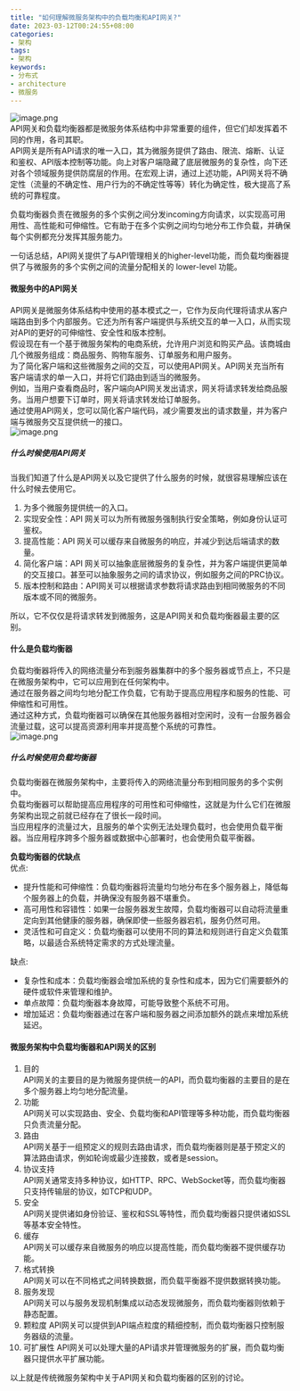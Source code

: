 ```yaml
---
title: "如何理解微服务架构中的负载均衡和API网关?"
date: 2023-03-12T00:24:55+08:00
categories:
- 架构
tags:
- 架构
keywords:
- 分布式
- architecture
- 微服务
---
```

![image.png](https://open-native.obs.cn-north-4.myhuaweicloud.com/1*4YiKYTkjpRLAfIg23XxPpA.webp)  
API网关和负载均衡器都是微服务体系结构中非常重要的组件，但它们却发挥着不同的作用，各司其职。  
API网关是所有API请求的唯一入口，其为微服务提供了路由、限流、熔断、认证和鉴权、API版本控制等功能。向上对客户端隐藏了底层微服务的复杂性，向下还对各个领域服务提供防腐层的作用。在宏观上讲，通过上述功能，API网关将不确定性（流量的不确定性、用户行为的不确定性等等）转化为确定性，极大提高了系统的可靠程度。  
<!--more-->
负载均衡器负责在微服务的多个实例之间分发incoming方向请求，以实现高可用用性、高性能和可伸缩性。它有助于在多个实例之间均匀地分布工作负载，并确保每个实例都充分发挥其服务能力。

一句话总结，API网关提供了与API管理相关的higher-level功能，而负载均衡器提供了与微服务的多个实例之间的流量分配相关的 lower-level 功能。

#### 微服务中的API网关

API网关是微服务体系结构中使用的基本模式之一，它作为反向代理将请求从客户端路由到多个内部服务。它还为所有客户端提供与系统交互的单一入口，从而实现对API的更好的可伸缩性、安全性和版本控制。  
假设现在有一个基于微服务架构的电商系统，允许用户浏览和购买产品。该商城由几个微服务组成：商品服务、购物车服务、订单服务和用户服务。  
为了简化客户端和这些微服务之间的交互，可以使用API网关。API网关充当所有客户端请求的单一入口，并将它们路由到适当的微服务。  
例如，当用户查看商品时，客户端向API网关发出请求，网关将请求转发给商品服务。当用户想要下订单时，网关将请求转发给订单服务。  
通过使用API网关，您可以简化客户端代码，减少需要发出的请求数量，并为客户端与微服务交互提供统一的接口。  
![image.png](https://open-native.obs.cn-north-4.myhuaweicloud.com/1*zE0Rj5WUI785qZYrqPkbyQ.webp)  

##### 什么时候使用API网关
当我们知道了什么是API网关以及它提供了什么服务的时候，就很容易理解应该在什么时候去使用它。
1. 为多个微服务提供统一的入口。
2. 实现安全性：API 网关可以为所有微服务强制执行安全策略，例如身份认证可鉴权。
3. 提高性能：API 网关可以缓存来自微服务的响应，并减少到达后端请求的数量。
4. 简化客户端：API 网关可以抽象底层微服务的复杂性，并为客户端提供更简单的交互接口。甚至可以抽象服务之间的请求协议，例如服务之间的PRC协议。
5. 版本控制和路由：API网关可以根据请求参数将请求路由到相同微服务的不同版本或不同的微服务。

所以，它不仅仅是将请求转发到微服务，这是API网关和负载均衡器最主要的区别。

#### 什么是负载均衡器
负载均衡器将传入的网络流量分布到服务器集群中的多个服务器或节点上，不只是在微服务架构中，它可以应用到在任何架构中。  
通过在服务器之间均匀地分配工作负载，它有助于提高应用程序和服务的性能、可伸缩性和可用性。  
通过这种方式，负载均衡器可以确保在其他服务器相对空闲时，没有一台服务器会流量过载，这可以提高资源利用率并提高整个系统的可靠性。  
![image.png](https://open-native.obs.cn-north-4.myhuaweicloud.com/0*5xVRwiiPVj7SnY7t.webp)  

##### 什么时候使用负载均衡器
负载均衡器在微服务架构中，主要将传入的网络流量分布到相同服务的多个实例中。  
负载均衡器可以帮助提高应用程序的可用性和可伸缩性，这就是为什么它们在微服务架构出现之前就已经存在了很长一段时间。  
当应用程序的流量过大，且服务的单个实例无法处理负载时，也会使用负载平衡器。当应用程序跨多个服务器或数据中心部署时，也会使用负载平衡器。

**负载均衡器的优缺点**  
优点:
- 提升性能和可伸缩性：负载均衡器将流量均匀地分布在多个服务器上，降低每个服务器上的负载，并确保没有服务器不堪重负。
- 高可用性和容错性：如果一台服务器发生故障，负载均衡器可以自动将流量重定向到其他健康的服务器，确保即使一些服务器宕机，服务仍然可用。
- 灵活性和可自定义：负载均衡器可以使用不同的算法和规则进行自定义负载策略，以最适合系统特定需求的方式处理流量。

缺点:
- 复杂性和成本：负载均衡器会增加系统的复杂性和成本，因为它们需要额外的硬件或软件来管理和维护。
- 单点故障：负载均衡器本身故障，可能导致整个系统不可用。
- 增加延迟：负载均衡器通过在客户端和服务器之间添加额外的跳点来增加系统延迟。

#### 微服务架构中负载均衡器和API网关的区别
1. 目的  
API网关的主要目的是为微服务提供统一的API，而负载均衡器的主要目的是在多个服务器上均匀地分配流量。
2. 功能  
API网关可以实现路由、安全、负载均衡和API管理等多种功能，而负载均衡器只负责流量分配。
3. 路由  
API网关基于一组预定义的规则去路由请求，而负载均衡器则是基于预定义的算法路由请求，例如轮询或最少连接数，或者是session。
4. 协议支持  
API网关通常支持多种协议，如HTTP、RPC、WebSocket等，而负载均衡器只支持传输层的协议，如TCP和UDP。
5. 安全  
API网关提供诸如身份验证、鉴权和SSL等特性，而负载均衡器只提供诸如SSL等基本安全特性。
6. 缓存  
API网关可以缓存来自微服务的响应以提高性能，而负载均衡器不提供缓存功能。
7. 格式转换  
API网关可以在不同格式之间转换数据，而负载平衡器不提供数据转换功能。
8. 服务发现  
API网关可以与服务发现机制集成以动态发现微服务，而负载均衡器则依赖于静态配置。
9. 颗粒度
API网关可以提供到API端点粒度的精细控制，而负载均衡器只控制服务器级的流量。
10. 可扩展性
API网关可以处理大量的API请求并管理微服务的扩展，而负载均衡器只提供水平扩展功能。

以上就是传统微服务架构中关于API网关和负载均衡器的区别的讨论。



